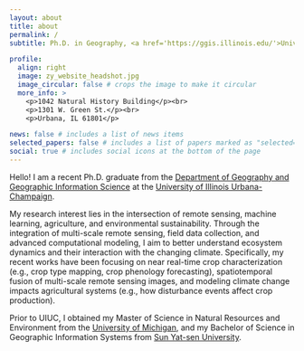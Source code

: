 ```yaml
---
layout: about
title: about
permalink: /
subtitle: Ph.D. in Geography, <a href='https://ggis.illinois.edu/'>University of Illinois Urbana-Champaign</a>

profile:
  align: right
  image: zy_website_headshot.jpg
  image_circular: false # crops the image to make it circular
  more_info: >
    <p>1042 Natural History Building</p><br>
    <p>1301 W. Green St.</p><br>
    <p>Urbana, IL 61801</p>

news: false # includes a list of news items
selected_papers: false # includes a list of papers marked as "selected={true}"
social: true # includes social icons at the bottom of the page
---
```


Hello! I am a recent Ph.D. graduate from the [Department of Geography and Geographic Information Science](https://ggis.illinois.edu/) at the [University of Illinois Urbana-Champaign](https://illinois.edu).

My research interest lies in the intersection of remote sensing, machine learning, agriculture, and environmental sustainability. Through the integration of multi-scale remote sensing, field data collection, and advanced computational modeling, I aim to better understand ecosystem dynamics and their interaction with the changing climate. Specifically, my recent works have been focusing on near real-time crop characterization (e.g., crop type mapping, crop phenology forecasting), spatiotemporal fusion of multi-scale remote sensing images, and modeling climate change impacts agricultural systems (e.g., how disturbance events affect crop production). 

Prior to UIUC, I obtained my Master of Science in Natural Resources and Environment from the [University of Michigan](https://seas.umich.edu), and my Bachelor of Science in Geographic Information Systems from [Sun Yat-sen University](https://gp.sysu.edu.cn/en).
